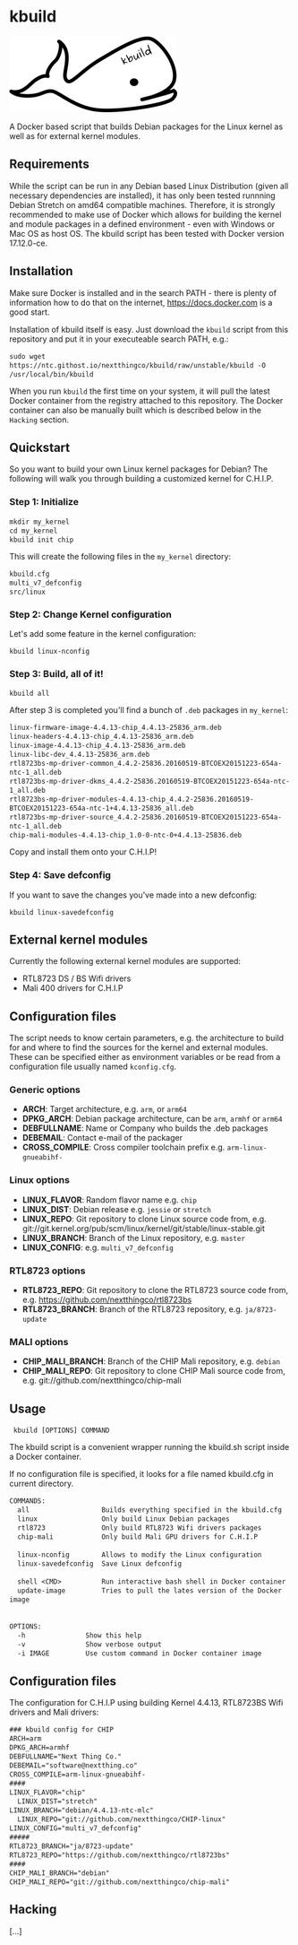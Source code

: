 # kbuild

![kbuild logo](logo.png)

A Docker based script that builds Debian packages for the Linux kernel as well
as for external kernel modules.


## Requirements

While the script can be run in any Debian based Linux Distribution (given all
necessary dependencies are installed), it has only been tested runnning Debian
Stretch on amd64 compatible machines.
Therefore, it is strongly recommended to make use of Docker which allows for
building the kernel and module packages in a defined environment - even with
Windows or Mac OS as host OS.
The kbuild script has been tested with Docker version 17.12.0-ce.


## Installation

Make sure Docker is installed and in the search PATH - there is plenty of
information how to do that on the internet, https://docs.docker.com is a good
start.

Installation of kbuild itself is easy. Just download the `kbuild` script
from this repository and put it in your executeable search PATH, e.g.:
```
sudo wget https://ntc.githost.io/nextthingco/kbuild/raw/unstable/kbuild -O /usr/local/bin/kbuild
```

When you run `kbuild` the first time on your system, it will pull the latest
Docker container from the registry attached to this repository.
The Docker container can also be manually built which is described below in
the `Hacking` section.


## Quickstart

So you want to build your own Linux kernel packages for Debian?
The following will walk you through building a customized kernel for C.H.I.P.

### Step 1: Initialize
```
mkdir my_kernel
cd my_kernel
kbuild init chip
```

This will create the following files in the `my_kernel` directory:
```
kbuild.cfg
multi_v7_defconfig
src/linux
```

### Step 2: Change Kernel configuration
Let's add some feature in the kernel configuration:
```
kbuild linux-nconfig
```

### Step 3: Build, all of it!
```
kbuild all
```
After step 3 is completed you'll find a bunch of `.deb` packages in `my_kernel`:
```
linux-firmware-image-4.4.13-chip_4.4.13-25836_arm.deb
linux-headers-4.4.13-chip_4.4.13-25836_arm.deb
linux-image-4.4.13-chip_4.4.13-25836_arm.deb
linux-libc-dev_4.4.13-25836_arm.deb
rtl8723bs-mp-driver-common_4.4.2-25836.20160519-BTCOEX20151223-654a-ntc-1_all.deb
rtl8723bs-mp-driver-dkms_4.4.2-25836.20160519-BTCOEX20151223-654a-ntc-1_all.deb
rtl8723bs-mp-driver-modules-4.4.13-chip_4.4.2-25836.20160519-BTCOEX20151223-654a-ntc-1+4.4.13-25836_all.deb
rtl8723bs-mp-driver-source_4.4.2-25836.20160519-BTCOEX20151223-654a-ntc-1_all.deb
chip-mali-modules-4.4.13-chip_1.0-0-ntc-0+4.4.13-25836.deb
```
Copy and install them onto your C.H.I.P!

### Step 4: Save defconfig
If you want to save the changes you've made into a new defconfig:
```
kbuild linux-savedefconfig
```

## External kernel modules

Currently the following external kernel modules are supported:
 - RTL8723 DS / BS Wifi drivers
 - Mali 400 drivers for C.H.I.P


## Configuration files

The script needs to know certain parameters, e.g. the architecture to build
for and where to find the sources for the kernel and external modules.
These can be specified either as environment variables or be read from a
configuration file usually named `kconfig.cfg`.

### Generic options

 - **ARCH**: Target architecture, e.g. `arm`, or `arm64`
 - **DPKG_ARCH**: Debian package architecture, can be `arm`, `armhf` or `arm64`
 - **DEBFULLNAME**: Name or Company who builds the .deb packages
 - **DEBEMAIL**: Contact e-mail of the packager
 - **CROSS_COMPILE**: Cross compiler toolchain prefix e.g. `arm-linux-gnueabihf-`

### Linux options
 - **LINUX_FLAVOR**: Random flavor name e.g. `chip`
 - **LINUX_DIST**: Debian release e.g. `jessie` or `stretch`
 - **LINUX_REPO**: Git repository to clone Linux source code from, e.g. git://git.kernel.org/pub/scm/linux/kernel/git/stable/linux-stable.git
 - **LINUX_BRANCH**: Branch of the Linux repository, e.g. `master`
 - **LINUX_CONFIG**: e.g. `multi_v7_defconfig`

### RTL8723 options
 - **RTL8723_REPO**: Git repository to clone the RTL8723 source code from, e.g. https://github.com/nextthingco/rtl8723bs
 - **RTL8723_BRANCH**: Branch of the RTL8723 repository, e.g. `ja/8723-update`

### MALI options
 - **CHIP_MALI_BRANCH**: Branch of the CHIP Mali repository, e.g. `debian`
 - **CHIP_MALI_REPO**: Git repository to clone CHIP Mali source code from, e.g. git://github.com/nextthingco/chip-mali


## Usage

```
 kbuild [OPTIONS] COMMAND
```

The kbuild script is a convenient wrapper running the kbuild.sh script
inside a Docker container.

If no configuration file is specified, it looks for a file named
kbuild.cfg in current directory.

```
COMMANDS:
  all                  Builds everything specified in the kbuild.cfg
  linux                Only build Linux Debian packages
  rtl8723              Only build RTL8723 Wifi drivers packages
  chip-mali            Only build Mali GPU drivers for C.H.I.P

  linux-nconfig        Allows to modify the Linux configuration
  linux-savedefconfig  Save Linux defconfig

  shell <CMD>          Run interactive bash shell in Docker container
  update-image         Tries to pull the lates version of the Docker image


OPTIONS:
  -h               Show this help
  -v               Show verbose output
  -i IMAGE         Use custom command in Docker container image
```


## Configuration files

The configuration for C.H.I.P using building Kernel 4.4.13, RTL8723BS Wifi drivers and Mali drivers:
```
### kbuild config for CHIP
ARCH=arm
DPKG_ARCH=armhf
DEBFULLNAME="Next Thing Co."
DEBEMAIL="software@nextthing.co"
CROSS_COMPILE=arm-linux-gnueabihf-
####
LINUX_FLAVOR="chip"
  LINUX_DIST="stretch"
LINUX_BRANCH="debian/4.4.13-ntc-mlc"
  LINUX_REPO="git://github.com/nextthingco/CHIP-linux"
LINUX_CONFIG="multi_v7_defconfig"
#####
RTL8723_BRANCH="ja/8723-update"
RTL8723_REPO="https://github.com/nextthingco/rtl8723bs"
#### 
CHIP_MALI_BRANCH="debian"
CHIP_MALI_REPO="git://github.com/nextthingco/chip-mali"
```

## Hacking 

[...]
